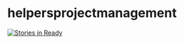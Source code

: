 # helpersprojectmanagement

[![Stories in Ready](https://badge.waffle.io/EnsembleLab/helpersprojectmanagement.png?label=ready&title=Ready)](http://waffle.io/EnsembleLab/helpersprojectmanagement)
